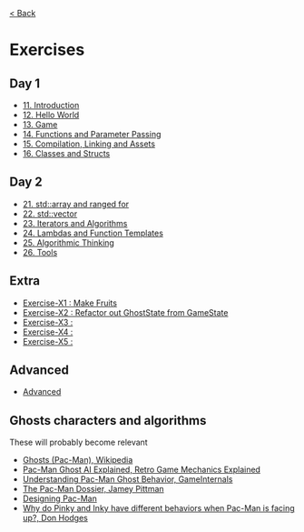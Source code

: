 [< Back](../../README.md)

# Exercises

## Day 1

* [11. Introduction](11_exercises.md)
* [12. Hello World](12_exercises.md)
* [13. Game](13_exercises.md)
* [14. Functions and Parameter Passing](14_exercises.md)
* [15. Compilation, Linking and Assets](15_exercises.md)
* [16. Classes and Structs](16_exercises.md)

## Day 2

* [21. std::array and ranged for](21_exercises.md)
* [22. std::vector](22_exercises.md)
* [23. Iterators and Algorithms](23_exercises.md)
* [24. Lambdas and Function Templates](24_exercises.md)
* [25. Algorithmic Thinking](25_exercises.md)
* [26. Tools](26_exercises.md)

## Extra

* [Exercise-X1 : Make Fruits](X1_exercises.md)
* [Exercise-X2 : Refactor out GhostState from GameState](X2_exercises.md)
* [Exercise-X3 : ](X3_exercises.md)
* [Exercise-X4 : ](X4_exercises.md)
* [Exercise-X5 : ](X5_exercises.md)

## Advanced

* [Advanced](advanced/README.md)

## Ghosts characters and algorithms

These will probably become relevant

* [Ghosts (Pac-Man), Wikipedia][1]
* [Pac-Man Ghost AI Explained, Retro Game Mechanics Explained][2]
* [Understanding Pac-Man Ghost Behavior, GameInternals][3]
* [The Pac-Man Dossier, Jamey Pittman][4]
* [Designing Pac-Man][5]
* [Why do Pinky and Inky have different behaviors when Pac-Man is facing up?, Don Hodges][6]

[1]: https://en.wikipedia.org/wiki/Ghosts_(Pac-Man)
[2]: https://youtu.be/ataGotQ7ir8
[3]: https://gameinternals.com/understanding-pac-man-ghost-behavior
[4]: https://www.gamasutra.com/view/feature/3938/the_pacman_dossier.php?print=1
[5]: https://www.slideshare.net/grimlockt/pac-man-6561257
[6]: http://donhodges.com/pacman_pinky_explanation.htm